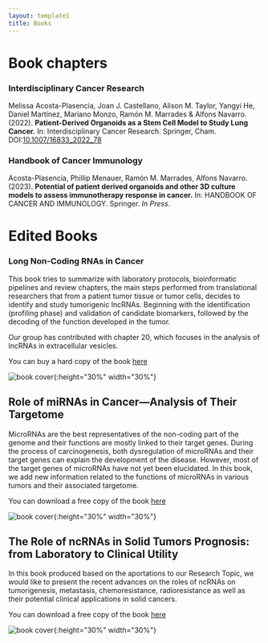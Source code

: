 ```yaml
---
layout: template1
title: Books
---
```


# Book chapters

### Interdisciplinary Cancer Research

Melissa Acosta-Plasencia, Joan J. Castellano, Alison M. Taylor, Yangyi He, Daniel Martínez, Mariano Monzo, Ramón M. Marrades & Alfons Navarro.(2022). **Patient-Derived Organoids as a Stem Cell Model to Study Lung Cancer.** In: Interdisciplinary Cancer Research. Springer, Cham. DOI:[10.1007/16833_2022_78](https://doi.org/10.1007/16833_2022_78)


### Handbook of Cancer Immunology

Acosta-Plasencia, Phillip Menauer, Ramón M. Marrades, Alfons Navarro.(2023). **Potential of patient derived organoids and other 3D culture models to assess immunotherapy response in cancer.** In: HANDBOOK OF CANCER AND IMMUNOLOGY. Springer. *In Press*.


# Edited Books 

### Long Non-Coding RNAs in Cancer

This book tries to summarize with laboratory protocols, bioinformatic pipelines and review chapters, the main steps performed from translational researchers that from a patient tumor tissue or tumor cells, decides to identify and study tumorigenic lncRNAs. Beginning with the identification (profiling phase) and validation of candidate biomarkers, followed by the decoding of the function developed in the tumor. 

Our group has contributed with chapter 20, which focuses in the analysis of lncRNAs in extracellular vesicles.

You can buy a hard copy of the book [here](https://www.springer.com/gp/book/9781071615805)

![book cover]({{site.base.url}}/assets/img/lncRNA_book_Springer.png){:height="30%" width="30%"}

## Role of miRNAs in Cancer—Analysis of Their Targetome

MicroRNAs are the best representatives of the non-coding part of the genome
and their functions are mostly linked to their target genes. During the process
of carcinogenesis, both dysregulation of microRNAs and their target genes can
explain the development of the disease. However, most of the target genes of
microRNAs have not yet been elucidated. In this book, we add new information
related to the functions of microRNAs in various tumors and their associated
targetome.

You can download a free copy of the book [here](https://www.mdpi.com/books/pdfview/book/5202)

![book cover]({{site.base.url}}/assets/img/Cancers_Special_issue_book_2.png){:height="30%" width="30%"}

## The Role of ncRNAs in Solid Tumors Prognosis: from Laboratory to Clinical Utility

In this book produced based on the aportations to our Research Topic, we would like to present the recent advances on the roles of ncRNAs on tumorigenesis, metastasis, chemoresistance, radioresistance as well as their potential clinical applications in solid cancers. 

You can download a free copy of the book [here](https://www.frontiersin.org/research-topics/10686/the-role-of-ncrnas-in-solid-tumors-prognosis-from-laboratory-to-clinical-utility)

![book cover]({{site.base.url}}/assets/img/Frontiers_book_2.png){:height="30%" width="30%"}

